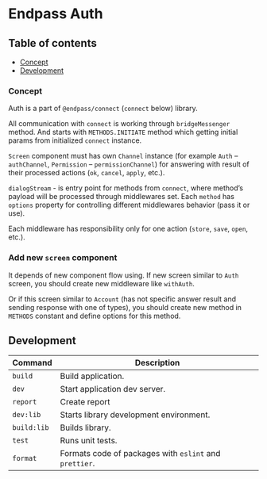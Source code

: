 # Endpass Auth

## Table of contents

- [Concept](#concept)
- [Development](#development)

### Concept

Auth is a part of `@endpass/connect` (`connect` below) library.

All communication with `connect` is working through `bridgeMessenger` method. And starts with `METHODS.INITIATE` method which getting initial params from initialized `connect` instance.

`Screen` component must has own `Channel` instance (for example `Auth` – `authChannel`, `Permission` – `permissionChannel`) for answering with result of their processed actions (`ok`, `cancel`, `apply`, etc.).

`dialogStream` - is entry point for methods from `connect`, where method’s payload will be processed through middlewares set. Each `method` has `options` property for controlling different middlewares behavior (pass it or use).

Each middleware has responsibility only for one action (`store`, `save`, `open`, etc.).

### Add new `screen` component

It depends of new component flow using. If new screen similar to `Auth` screen, you should create new middleware like `withAuth`.

Or if this screen similar to `Account` (has not specific answer result and sending response with one of types), you should create new method in `METHODS` constant and define options for this method.

## Development

| Command     | Description                                            |
| ----------- | ------------------------------------------------------ |
| `build`     | Build application.                                     |
| `dev`       | Start application dev server.                          |
| `report`    | Create report                                          |
| `dev:lib`   | Starts library development environment.                |
| `build:lib` | Builds library.                                        |
| `test`      | Runs unit tests.                                       |
| `format`    | Formats code of packages with `eslint` and `prettier`. |
